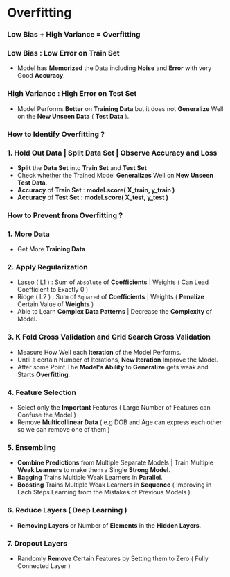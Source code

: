 # Overfitting

### Low Bias + High Variance = Overfitting

### Low Bias : Low Error on Train Set 
- Model has **Memorized** the Data including **Noise** and **Error** with very Good **Accuracy**.

### High Variance : High Error on Test Set
- Model Performs **Better** on **Training Data** but it does not **Generalize** Well on the **New Unseen Data** ( **Test Data** ).

### How to Identify Overfitting ? 

### 1. Hold Out Data | Split Data Set | Observe Accuracy and Loss
- **Split** the **Data Set** into **Train Set** and **Test Set**
- Check whether the Trained Model **Generalizes** Well on **New Unseen Test Data**. 
- **Accuracy** of **Train Set** : **model.score( X_train, y_train )**
- **Accuracy** of **Test Set** : **model.score( X_test, y_test )**

### How to Prevent from Overfitting ?

### 1. More Data
- Get More **Training Data**

### 2. Apply Regularization  
- Lasso ( L1 ) : Sum of `Absolute` of **Coefficients** | Weights ( Can Lead Coefficient to Exactly 0 )
- Ridge ( L2 ) : Sum of `Squared` of **Coefficients** | Weights ( **Penalize** Certain Value of **Weights** )
- Able to Learn **Complex Data Patterns** | Decrease the **Complexity** of Model.

### 3. K Fold Cross Validation and Grid Search Cross Validation
- Measure How Well each **Iteration** of the Model Performs.
- Until a certain Number of Iterations, **New Iteration** Improve the Model.
- After some Point The **Model's Ability** to **Generalize** gets weak and Starts **Overfitting**.

### 4. Feature Selection
- Select only the **Important** Features ( Large Number of Features can Confuse the Model )
- Remove **Multicollinear Data** ( e.g DOB and Age can express each other so we can remove one of them )

### 5. Ensembling 
- **Combine Predictions** from Multiple Separate Models | Train Multiple **Weak Learners** to make them a Single **Strong Model**.
- **Bagging** Trains Multiple Weak Learners in **Parallel**.
- **Boosting** Trains Multiple Weak Learners in **Sequence** ( Improving in Each Steps Learning from the Mistakes of Previous Models ) 

### 6. Reduce Layers ( Deep Learning )
- **Removing Layers** or Number of **Elements** in the **Hidden Layers**.

### 7. Dropout Layers 
- Randomly **Remove** Certain Features by Setting them to Zero ( Fully Connected Layer )
  
